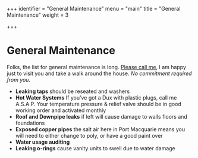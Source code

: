 +++
identifier = "General Maintenance"
menu = "main"
title = "General Maintenance"
weight = 3

+++

# General Maintenance

Folks, the list for general maintenance is long. [Please call me](tel:1800421241), I am happy just to visit you and take a walk around the house. _No commitment required from you._

- **Leaking taps** should be reseated and washers
- **Hot Water Systems** If you’ve got a Dux with plastic plugs, call me A.S.A.P. Your temperature pressure & relief valve should be in good working order and activated monthly
- **Roof and Downpipe leaks** if left will cause damage to walls floors and foundations
- **Exposed copper pipes** the salt air here in Port Macquarie means you will need to either change to poly, or have a good paint over
- **Water usage auditing**
- **Leaking o-rings** cause vanity units to swell due to water damage
